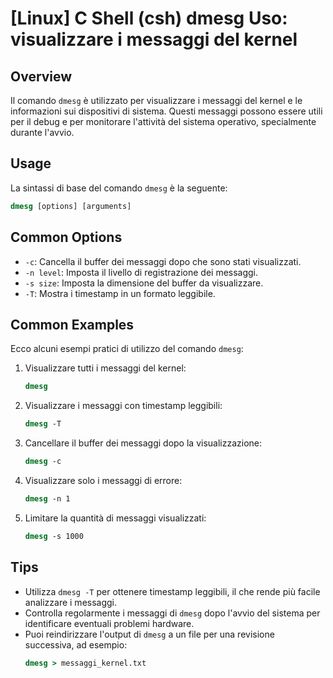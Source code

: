 # [Linux] C Shell (csh) dmesg Uso: visualizzare i messaggi del kernel

## Overview
Il comando `dmesg` è utilizzato per visualizzare i messaggi del kernel e le informazioni sui dispositivi di sistema. Questi messaggi possono essere utili per il debug e per monitorare l'attività del sistema operativo, specialmente durante l'avvio.

## Usage
La sintassi di base del comando `dmesg` è la seguente:

```csh
dmesg [options] [arguments]
```

## Common Options
- `-c`: Cancella il buffer dei messaggi dopo che sono stati visualizzati.
- `-n level`: Imposta il livello di registrazione dei messaggi.
- `-s size`: Imposta la dimensione del buffer da visualizzare.
- `-T`: Mostra i timestamp in un formato leggibile.

## Common Examples
Ecco alcuni esempi pratici di utilizzo del comando `dmesg`:

1. Visualizzare tutti i messaggi del kernel:
   ```csh
   dmesg
   ```

2. Visualizzare i messaggi con timestamp leggibili:
   ```csh
   dmesg -T
   ```

3. Cancellare il buffer dei messaggi dopo la visualizzazione:
   ```csh
   dmesg -c
   ```

4. Visualizzare solo i messaggi di errore:
   ```csh
   dmesg -n 1
   ```

5. Limitare la quantità di messaggi visualizzati:
   ```csh
   dmesg -s 1000
   ```

## Tips
- Utilizza `dmesg -T` per ottenere timestamp leggibili, il che rende più facile analizzare i messaggi.
- Controlla regolarmente i messaggi di `dmesg` dopo l'avvio del sistema per identificare eventuali problemi hardware.
- Puoi reindirizzare l'output di `dmesg` a un file per una revisione successiva, ad esempio:
  ```csh
  dmesg > messaggi_kernel.txt
  ```